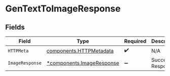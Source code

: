 # GenTextToImageResponse


## Fields

| Field                                                                 | Type                                                                  | Required                                                              | Description                                                           |
| --------------------------------------------------------------------- | --------------------------------------------------------------------- | --------------------------------------------------------------------- | --------------------------------------------------------------------- |
| `HTTPMeta`                                                            | [components.HTTPMetadata](../../models/components/httpmetadata.md)    | :heavy_check_mark:                                                    | N/A                                                                   |
| `ImageResponse`                                                       | [*components.ImageResponse](../../models/components/imageresponse.md) | :heavy_minus_sign:                                                    | Successful Response                                                   |